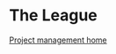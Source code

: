 # The League

[Project management home](https://www.notion.so/parkerlee/The-League-65afa314b6974c1a9ab29967a2f94dbb)
